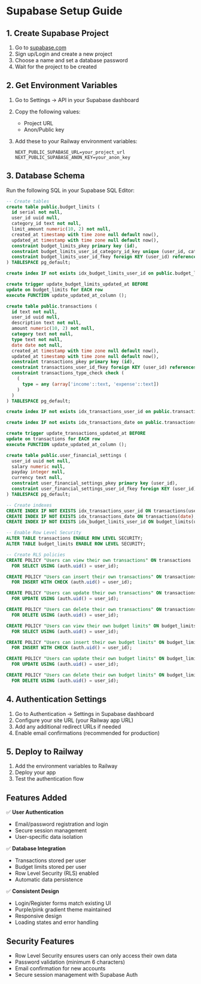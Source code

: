 # Supabase Setup Guide

## 1. Create Supabase Project

1. Go to [supabase.com](https://supabase.com)
2. Sign up/Login and create a new project
3. Choose a name and set a database password
4. Wait for the project to be created

## 2. Get Environment Variables

1. Go to Settings → API in your Supabase dashboard
2. Copy the following values:
   - Project URL
   - Anon/Public key

3. Add these to your Railway environment variables:
   ```
   NEXT_PUBLIC_SUPABASE_URL=your_project_url
   NEXT_PUBLIC_SUPABASE_ANON_KEY=your_anon_key
   ```

## 3. Database Schema

Run the following SQL in your Supabase SQL Editor:

```sql
-- Create tables
create table public.budget_limits (
  id serial not null,
  user_id uuid null,
  category_id text not null,
  limit_amount numeric(10, 2) not null,
  created_at timestamp with time zone null default now(),
  updated_at timestamp with time zone null default now(),
  constraint budget_limits_pkey primary key (id),
  constraint budget_limits_user_id_category_id_key unique (user_id, category_id),
  constraint budget_limits_user_id_fkey foreign KEY (user_id) references auth.users (id) on delete CASCADE
) TABLESPACE pg_default;

create index IF not exists idx_budget_limits_user_id on public.budget_limits using btree (user_id) TABLESPACE pg_default;

create trigger update_budget_limits_updated_at BEFORE
update on budget_limits for EACH row
execute FUNCTION update_updated_at_column ();

create table public.transactions (
  id text not null,
  user_id uuid null,
  description text not null,
  amount numeric(10, 2) not null,
  category text not null,
  type text not null,
  date date not null,
  created_at timestamp with time zone null default now(),
  updated_at timestamp with time zone null default now(),
  constraint transactions_pkey primary key (id),
  constraint transactions_user_id_fkey foreign KEY (user_id) references auth.users (id) on delete CASCADE,
  constraint transactions_type_check check (
    (
      type = any (array['income'::text, 'expense'::text])
    )
  )
) TABLESPACE pg_default;

create index IF not exists idx_transactions_user_id on public.transactions using btree (user_id) TABLESPACE pg_default;

create index IF not exists idx_transactions_date on public.transactions using btree (date) TABLESPACE pg_default;

create trigger update_transactions_updated_at BEFORE
update on transactions for EACH row
execute FUNCTION update_updated_at_column ();

create table public.user_financial_settings (
  user_id uuid not null,
  salary numeric null,
  payday integer null,
  currency text null,
  constraint user_financial_settings_pkey primary key (user_id),
  constraint user_financial_settings_user_id_fkey foreign KEY (user_id) references auth.users (id) on delete CASCADE
) TABLESPACE pg_default;

-- Create indexes
CREATE INDEX IF NOT EXISTS idx_transactions_user_id ON transactions(user_id);
CREATE INDEX IF NOT EXISTS idx_transactions_date ON transactions(date);
CREATE INDEX IF NOT EXISTS idx_budget_limits_user_id ON budget_limits(user_id);

-- Enable Row Level Security
ALTER TABLE transactions ENABLE ROW LEVEL SECURITY;
ALTER TABLE budget_limits ENABLE ROW LEVEL SECURITY;

-- Create RLS policies
CREATE POLICY "Users can view their own transactions" ON transactions
  FOR SELECT USING (auth.uid() = user_id);

CREATE POLICY "Users can insert their own transactions" ON transactions
  FOR INSERT WITH CHECK (auth.uid() = user_id);

CREATE POLICY "Users can update their own transactions" ON transactions
  FOR UPDATE USING (auth.uid() = user_id);

CREATE POLICY "Users can delete their own transactions" ON transactions
  FOR DELETE USING (auth.uid() = user_id);

CREATE POLICY "Users can view their own budget limits" ON budget_limits
  FOR SELECT USING (auth.uid() = user_id);

CREATE POLICY "Users can insert their own budget limits" ON budget_limits
  FOR INSERT WITH CHECK (auth.uid() = user_id);

CREATE POLICY "Users can update their own budget limits" ON budget_limits
  FOR UPDATE USING (auth.uid() = user_id);

CREATE POLICY "Users can delete their own budget limits" ON budget_limits
  FOR DELETE USING (auth.uid() = user_id);
```

## 4. Authentication Settings

1. Go to Authentication → Settings in Supabase dashboard
2. Configure your site URL (your Railway app URL)
3. Add any additional redirect URLs if needed
4. Enable email confirmations (recommended for production)

## 5. Deploy to Railway

1. Add the environment variables to Railway
2. Deploy your app
3. Test the authentication flow

## Features Added

✅ **User Authentication**
- Email/password registration and login
- Secure session management
- User-specific data isolation

✅ **Database Integration**
- Transactions stored per user
- Budget limits stored per user
- Row Level Security (RLS) enabled
- Automatic data persistence

✅ **Consistent Design**
- Login/Register forms match existing UI
- Purple/pink gradient theme maintained
- Responsive design
- Loading states and error handling

## Security Features

- Row Level Security ensures users can only access their own data
- Password validation (minimum 6 characters)
- Email confirmation for new accounts
- Secure session management with Supabase Auth 